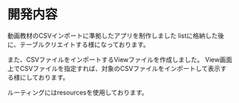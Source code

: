 # 開発内容

動画教材のCSVインポートに準拠したアプリを制作しました
listに格納した後に、テーブルクリエイトする様になっております。

また、CSVファイルをインポートするViewファイルを作成しました。
View画面上でCSVファイルを指定すれば、対象のCSVファイルをインポートして表示する様にしております。

ルーティングにはresourcesを使用しております。
